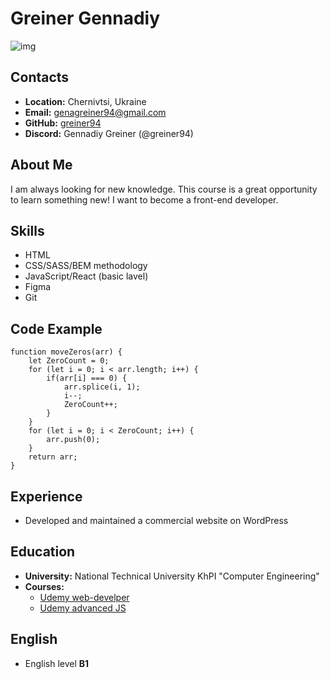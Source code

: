 # Greiner Gennadiy
![img](https://lh3.googleusercontent.com/drive-viewer/AJc5JmSKIh5nwQas9GL8gigi06lo99mCQDl25oFxLwv4FRWqx4smkpLPXkIfxuXiq85akbdxFmZe9M4=w3200-h1698)
## Contacts

-  **Location:**  Chernivtsi, Ukraine
-  **Email:**  genagreiner94@gmail.com
-  **GitHub:**  [greiner94](https://github.com/greiner94)
-  **Discord:** Gennadiy Greiner (@greiner94)

## About Me

I am always looking for new knowledge. This course is a great opportunity to learn something new! I want to become a front-end developer.

## Skills

- HTML
- CSS/SASS/BEM methodology
- JavaScript/React (basic lavel)
- Figma
- Git

## Code Example

```
function moveZeros(arr) {
    let ZeroCount = 0;
    for (let i = 0; i < arr.length; i++) {
        if(arr[i] === 0) {
            arr.splice(i, 1);
            i--;
            ZeroCount++;
        }
    }
    for (let i = 0; i < ZeroCount; i++) {
        arr.push(0);
    }
    return arr;
}
```

## Experience

- Developed and maintained a commercial website on WordPress

## Education

- **University:**  National Technical University KhPI "Computer Engineering"
- **Courses:**
    - [Udemy web-develper](https://www.udemy.com/certificate/UC-0f87f7ad-dab0-4e89-a3c4-01385ea1f0fc/?utm_source=sendgrid.com&utm_medium=email&utm_campaign=email)
    - [Udemy advanced JS](https://www.udemy.com/certificate/UC-84ef7fb1-2a83-4b66-9250-f399d59f3b4c/?utm_source=sendgrid.com&utm_medium=email&utm_campaign=email)

## English

- English level **B1**